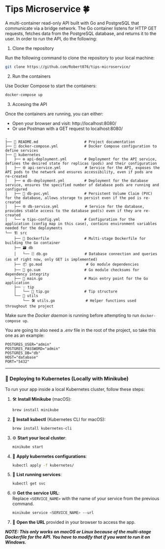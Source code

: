 # Tips Microservice 🍀

A multi-container read-only API built with Go and PostgreSQL that communicate via a bridge network. The Go container listens for HTTP GET requests, fetches data from the PostgreSQL database, and returns it to the user.
In order to run the API, do the following:

1. Clone the repository
   
Run the following command to clone the repository to your local machine:

```bash
git clone https://github.com/Robert076/tips-microservice/
```

2. Run the containers
   
Use Docker Compose to start the containers:

```bash
docker-compose up
```

3. Accesing the API

Once the containers are running, you can either:

 - Open your browser and visit: http://localhost:8080/
 - Or use Postman with a GET request to localhost:8080/


```
.
├── 📖 README.md                     # Project documentation
├── 🐳 docker-compose.yml            # Docker Compose configuration to define services
├── 🚢 kubernetes
│   ├── ⚙️ api-deployment.yml        # Deployment for the API service, defines the desired state for replicas (pods) and their configuration
│   ├── 🌐 api-service.yml           # Service for the API, exposes the API pods to the network and ensures accessibility, even if pods are re-created
│   ├── ⚙️ db-deployment.yml         # Deployment for the database service, ensures the specified number of database pods are running and configured
│   ├── 💾 db-pvc.yml                # Persistent Volume Claim (PVC) for the database, allows storage to persist even if the pod is re-created
│   ├── 🌐 db-service.yml            # Service for the database, provides stable access to the database pod(s) even if they are re-created
│   └── ⚙️ tips-config.yml           # Configuration for the application (config map in this case), contains environment variables needed for the deployments
└── 🏗️ src                           
    ├── 🐋 Dockerfile                # Multi-stage Dockerfile for building the Go container
    ├── 🗃️ db                        
    │   └── 🗄️ db.go                 # Database connection and queries (as of right now, only GET is implemented)
    ├── 📦 go.mod                    # Go module dependencies
    ├── 🔑 go.sum                    # Go module checksums for dependency integrity
    ├── 🚀 main.go                   # Main entry point for the Go application
    ├── 💡 tip                       
    │   └── 📝 tip.go                # Tip structure
    └── 🔧 utils                     
        └── 🛠️ utils.go              # Helper functions used throughout the project
```

Make sure the *Docker daemon* is running before attempting to run `docker-compose up`.

You are going to also need a *.env* file in the root of the project, so take this one as an example:
```
POSTGRES_USER="admin"
POSTGRES_PASSWORD="admin"
POSTGRES_DB="db"
HOST="database"
PORT="5432"
```

---

### 🚀 Deploying to Kubernetes (Locally with Minikube)

To run your app inside a local Kubernetes cluster, follow these steps:

1. 🛠 **Install Minikube** (macOS):  
   ```bash
   brew install minikube
   ```
   
2. 🧰 **Install kubectl** (Kubernetes CLI for macOS):  
   ```bash
   brew install kubernetes-cli
   ```

3. ⚙️ **Start your local cluster**:  
   ```bash
   minikube start
   ```

4. 🚢 **Apply kubernetes configurations**:
   ```bash
   kubectl apply -f kubernetes/  
   ```

5. 📡 **List running services**:  
   ```bash
   kubectl get svc
   ```

6. 🌐 **Get the service URL**:  
   Replace `<SERVICE_NAME>` with the name of your service from the previous command.  
   ```bash
   minikube service <SERVICE_NAME> --url
   ```

6. 🧭 **Open the URL** provided in your browser to access the app.



***NOTE: This only works on macOS or Linux because of the multi-stage Dockerfile for the API. You have to modify that if you want to run it on Windows.***
